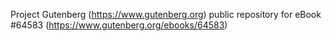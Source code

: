 Project Gutenberg (https://www.gutenberg.org) public repository for
eBook #64583 (https://www.gutenberg.org/ebooks/64583)
